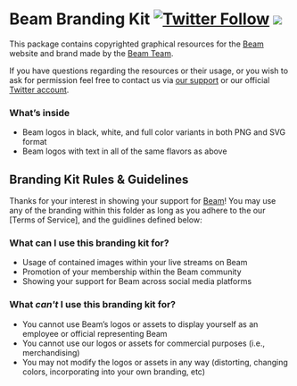 # Beam Branding Kit [![Twitter Follow](https://img.shields.io/twitter/follow/Beam.svg?style=social?style=flat-square)](https://Twitter.com/Beam) [![](https://badges.gitter.im/MCProHosting/beam.png)](https://gitter.im/MCProHosting/beam-dev)

This package contains copyrighted graphical resources for the [Beam](https://beam.pro) website and brand made by the [Beam Team](https://www.beam.pro/about/).

If you have questions regarding the resources or their usage, or you wish to ask for permission feel free to contact us via [our support](https://www.beam.pro/contact) or our official [Twitter account](https://twitter.com/Beam).

### What’s inside

- Beam logos in black, white, and full color variants in both PNG and SVG format
- Beam logos with text in all of the same flavors as above

## Branding Kit Rules & Guidelines

Thanks for your interest in showing your support for [Beam](https://beam.pro/)! You may use any of the branding within this folder as long as you adhere to the our [Terms of Service], and the guidlines defined below:

### What can I use this branding kit for?

 - Usage of contained images within your live streams on Beam
 - Promotion of your membership within the Beam community
 - Showing your support for Beam across social media platforms

### What *can't* I use this branding kit for?

 - You cannot use Beam’s logos or assets to display yourself as an employee or official representing Beam
 - You cannot use our logos or assets for commercial purposes (i.e., merchandising)
 - You may not modify the logos or assets in any way (distorting, changing colors, incorporating into your own branding, etc)
